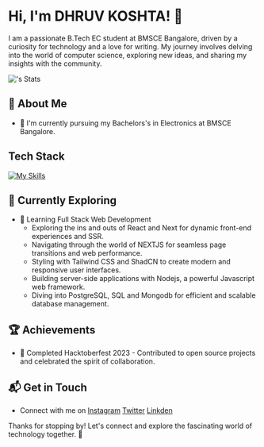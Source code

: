# Hi, I'm DHRUV KOSHTA! 👋

I am a passionate B.Tech EC student at BMSCE Bangalore, driven by a curiosity for technology and a love for writing. My journey involves delving into the world of computer science, exploring new ideas, and sharing my insights with the community.

![<Dhruvkoshta>'s Stats](https://github-readme-stats.vercel.app/api?username=Dhruvkoshta&theme=vue-dark&show_icons=true&hide_border=true&count_private=true)

## 🚀 About Me

- 🔭 I'm currently pursuing my Bachelors's in Electronics at BMSCE Bangalore.


## Tech Stack
[![My Skills](https://skillicons.dev/icons?i=nextjs,postgres,git,linux,mysql,neovim,react,mongodb,python,java,express,cpp,javascript,firebase,nodejs,prisma,supabase,vite)](https://skillicons.dev)

## 🌱 Currently Exploring

- 🚀 Learning Full Stack Web Development
  - Exploring the ins and outs of React and Next for dynamic front-end experiences and SSR.
  - Navigating through the world of NEXTJS for seamless page transitions and web performance.
  - Styling with Tailwind CSS and ShadCN to create modern and responsive user interfaces.
  - Building server-side applications with Nodejs, a powerful Javascript web framework.
  - Diving into PostgreSQL, SQL and Mongodb for efficient and scalable database management.

 ## 🏆 Achievements

- 🌟 Completed Hacktoberfest 2023 - Contributed to open source projects and celebrated the spirit of collaboration.


## 📬 Get in Touch

- Connect with me on [Instagram](https://instagram.com/dhruvkoshta13) [Twitter](https://x.com/dhruvkoshta04) [Linkden](https://www.linkedin.com/in/dhruv-koshta-15252b296/)

Thanks for stopping by! Let's connect and explore the fascinating world of technology together. 🚀



<!--

Here are some ideas to get you started:

- 🔭 I’m currently working on ...
- 🌱 I’m currently learning ...
- 👯 I’m looking to collaborate on ...
- 🤔 I’m looking for help with ...
- 💬 Ask me about ...
- 📫 How to reach me: ...
- 😄 Pronouns: ...
- ⚡ Fun fact: ...
-->
